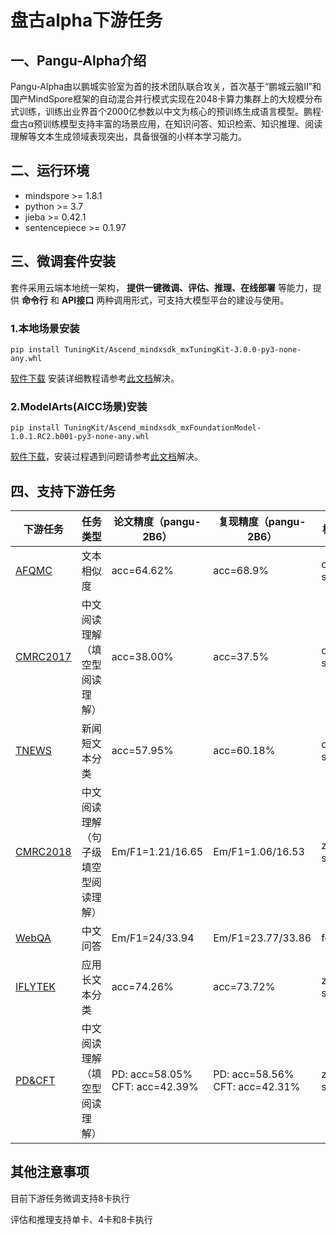 # 盘古alpha下游任务

## 一、Pangu-Alpha介绍

Pangu-Alpha由以鹏城实验室为首的技术团队联合攻关，首次基于“鹏城云脑Ⅱ”和国产MindSpore框架的自动混合并行模式实现在2048卡算力集群上的大规模分布式训练，训练出业界首个2000亿参数以中文为核心的预训练生成语言模型。鹏程·盘古α预训练模型支持丰富的场景应用，在知识问答、知识检索、知识推理、阅读理解等文本生成领域表现突出，具备很强的小样本学习能力。


## 二、运行环境
- mindspore >= 1.8.1
- python >= 3.7
- jieba >= 0.42.1
- sentencepiece >= 0.1.97

## 三、微调套件安装

套件采用云端本地统一架构， **提供一键微调、评估、推理、在线部署** 等能力，提供 **命令行** 和 **API接口** 两种调用形式，可支持大模型平台的建设与使用。

### 1.本地场景安装

```shell
pip install TuningKit/Ascend_mindxsdk_mxTuningKit-3.0.0-py3-none-any.whl
```

[软件下载](https://github.com/mindspore-lab/pangu_alpha/tree/master/mxTuningKit) 安装详细教程请参考[此文档](https://www.hiascend.com/document/detail/zh/mind-sdk/30rc3/mxtuningkit/tuningkitug/mxtuningug_0001.html)解决。

### 2.ModelArts(AICC场景)安装

```shell
pip install TuningKit/Ascend_mindxsdk_mxFoundationModel-1.0.1.RC2.b001-py3-none-any.whl
```

[软件下载](https://github.com/mindspore-lab/pangu_alpha/tree/master/mxTuningKit)，安装过程遇到问题请参考[此文档](https://github.com/mindspore-lab/pangu_alpha/blob/master/mxTuningKit/%E5%BE%AE%E8%B0%83%E7%BB%84%E4%BB%B6(%E4%BA%91%E4%B8%8A%E5%9C%BA%E6%99%AF).md)解决。


## 四、支持下游任务

| 下游任务                                                                              | 任务类型             | 论文精度（pangu-2B6）  | 复现精度（pangu-2B6）   | 样本类型       |
|-----------------------------------------------------------------------------------| --------------------------- |------------------|-------------------|------------|
| [AFQMC](https://github.com/mindspore-lab/pangu_alpha/tree/master/src/afqmc)       | 文本相似度                   | acc=64.62%       | acc=68.9%         | one-shot   |
| [CMRC2017](https://github.com/mindspore-lab/pangu_alpha/tree/master/src/cmrc2017) | 中文阅读理解（填空型阅读理解） | acc=38.00%       | acc=37.5%         | one-shot |
| [TNEWS](https://github.com/mindspore-lab/pangu_alpha/tree/master/src/tnews)       | 新闻短文本分类                 | acc=57.95%       | acc=60.18%        | one-shot   |
| [CMRC2018](https://github.com/mindspore-lab/pangu_alpha/tree/master/src/cmrc2018) | 中文阅读理解（句子级填空型阅读理解） | Em/F1=1.21/16.65 | Em/F1=1.06/16.53  | zero-shot |
| [WebQA](https://github.com/mindspore-lab/pangu_alpha/tree/master/src/webqa)       | 中文问答 | Em/F1=24/33.94   | Em/F1=23.77/33.86 | few_shot |
| [IFLYTEK](https://github.com/mindspore-lab/pangu_alpha/tree/master/src/iflytek)       | 应用长文本分类 | acc=74.26%    | acc=73.72%  | zero-shot |
| [PD&CFT](https://github.com/mindspore-lab/pangu_alpha/tree/master/src/pd_cft)     | 中文阅读理解（填空型阅读理解）    | PD: acc=58.05%<br />CFT: acc=42.39% | PD: acc=58.56%<br />CFT: acc=42.31% | zero-shot  |


## 其他注意事项

目前下游任务微调支持8卡执行

评估和推理支持单卡、4卡和8卡执行